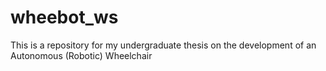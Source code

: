 # wheebot_ws
This is a repository for my undergraduate thesis on the development of an Autonomous (Robotic) Wheelchair
